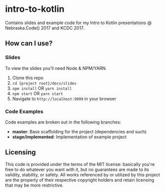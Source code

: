 # intro-to-kotlin

Contains slides and example code for my Intro to Kotlin presentations @
Nebraska.Code() 2017 and KCDC 2017.

## How can I use?

### Slides

To view the slides you'll need Node & NPM/YARN.

1. Clone this repo
2. `cd {project root}/docs/slides`
3. `npm install` OR `yarn install`
4. `npm start` OR `yarn start`
5. Navigate to `http://localhost:9999` in your browser

### Code Examples

Code examples are broken out in the following branches:

* **master**: Base scaffolding for the project (dependencies and such)
* **stage/implemented**: Implementation of example project

## Licensing

This code is provided under the terms of the MIT license: basically you're free to do whatever you want with it, but no guarantees are made to its validity, stability, or safety. All works referenced by or utilized by this project are the property of their respective copyright holders and retain licensing that may be more restrictive.